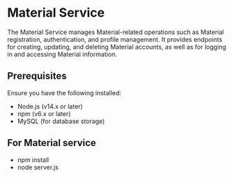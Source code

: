 # Material Service

The Material Service manages Material-related operations such as Material registration, authentication, and profile management. It provides endpoints for creating, updating, and deleting Material accounts, as well as for logging in and accessing Material information.

## Prerequisites

Ensure you have the following installed:
- Node.js (v14.x or later)
- npm (v6.x or later)
- MySQL (for database storage)

## For Material service
- npm install
- node server.js
